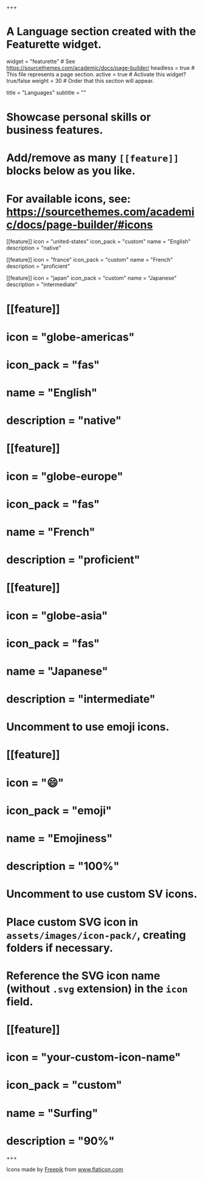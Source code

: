 +++
# A Language section created with the Featurette widget.
widget = "featurette"  # See https://sourcethemes.com/academic/docs/page-builder/
headless = true  # This file represents a page section.
active = true  # Activate this widget? true/false
weight = 30  # Order that this section will appear.

title = "Languages"
subtitle = ""

# Showcase personal skills or business features.
# 
# Add/remove as many `[[feature]]` blocks below as you like.
# 
# For available icons, see: https://sourcethemes.com/academic/docs/page-builder/#icons

[[feature]]
  icon = "united-states"
  icon_pack = "custom"
  name = "English"
  description = "native"
  
[[feature]]
  icon = "france"
  icon_pack = "custom"
  name = "French"
  description = "proficient"  
  
[[feature]]
  icon = "japan"
  icon_pack = "custom"
  name = "Japanese"
  description = "intermediate"

# [[feature]]
#   icon = "globe-americas"
#   icon_pack = "fas"
#   name = "English"
#   description = "native"
#   
# [[feature]]
#   icon = "globe-europe"
#   icon_pack = "fas"
#   name = "French"
#   description = "proficient"  
#   
# [[feature]]
#   icon = "globe-asia"
#   icon_pack = "fas"
#   name = "Japanese"
#   description = "intermediate"

# Uncomment to use emoji icons.
# [[feature]]
#  icon = ":smile:"
#  icon_pack = "emoji"
#  name = "Emojiness"
#  description = "100%"  

# Uncomment to use custom SV icons.
# Place custom SVG icon in `assets/images/icon-pack/`, creating folders if necessary.
# Reference the SVG icon name (without `.svg` extension) in the `icon` field.
# [[feature]]
#  icon = "your-custom-icon-name"
#  icon_pack = "custom"
#  name = "Surfing"
#  description = "90%"

+++

<div>Icons made by <a href="https://www.freepik.com" title="Freepik">Freepik</a> from <a href="https://www.flaticon.com/" title="Flaticon">www.flaticon.com</a></div>
